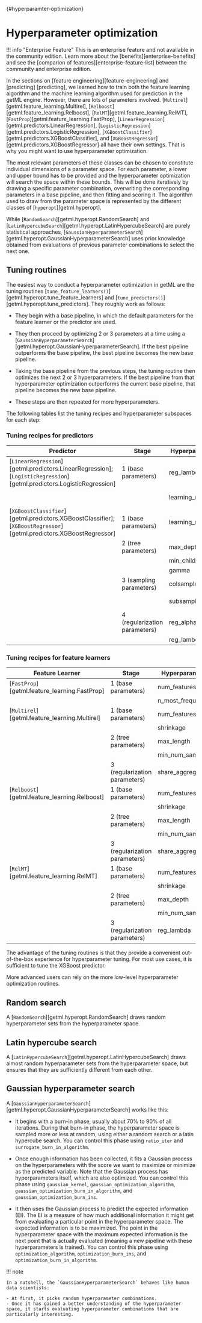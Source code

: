 [](){#hyperparamter-optimization}
# Hyperparameter optimization

!!! info "Enterprise Feature"
    This is an enterprise feature and not available in the community edition. Learn more about the [benefits][enterprise-benefits] and see the [comparion of features][enterprise-feature-list] between the community and enterprise edition.

In the sections on [feature engineering][feature-engineering] and [predicting]
[predicting], we learned how to train both the feature learning algorithm and the 
machine learning algorithm used for prediction in the getML engine. However, there 
are lots of parameters involved. [`Multirel`][getml.feature_learning.Multirel], 
[`Relboost`][getml.feature_learning.Relboost], [`RelMT`][getml.feature_learning.RelMT], 
[`FastProp`][getml.feature_learning.FastProp], 
[`LinearRegression`][getml.predictors.LinearRegression], 
[`LogisticRegression`][getml.predictors.LogisticRegression], 
[`XGBoostClassifier`][getml.predictors.XGBoostClassifier], 
and [`XGBoostRegressor`][getml.predictors.XGBoostRegressor] all have their own 
settings. That is why you might want to use hyperparameter optimization.

The most relevant parameters of these classes can be chosen to constitute individual 
dimensions of a parameter space. For each parameter, a lower and upper bound has to 
be provided and the hyperparameter optimization will search the space within these 
bounds. This will be done iteratively by drawing a specific parameter combination, overwriting the corresponding parameters in a base pipeline, and then fitting and scoring it. The algorithm used to draw from the parameter space is represented by the different classes of [`hyperopt`][getml.hyperopt].

While [`RandomSearch`][getml.hyperopt.RandomSearch] and [`LatinHypercubeSearch`][getml.hyperopt.LatinHypercubeSearch] are purely statistical approaches, [`GaussianHyperparameterSearch`][getml.hyperopt.GaussianHyperparameterSearch] uses prior knowledge obtained from evaluations of previous parameter combinations to select the next one.

## Tuning routines

The easiest way to conduct a hyperparameter optimization in getML are the tuning routines [`tune_feature_learners()`][getml.hyperopt.tune_feature_learners] and [`tune_predictors()`][getml.hyperopt.tune_predictors]. They roughly work as follows:

- They begin with a base pipeline, in which the default parameters for the feature learner or the predictor are used.

- They then proceed by optimizing 2 or 3 parameters at a time using a [`GaussianHyperparameterSearch`][getml.hyperopt.GaussianHyperparameterSearch]. If the best pipeline outperforms the base pipeline, the best pipeline becomes the new base pipeline.

- Taking the base pipeline from the previous steps, the tuning routine then optimizes the next 2 or 3 hyperparameters. If the best pipeline from that hyperparameter optimization outperforms the current base pipeline, that pipeline becomes the new base pipeline.

- These steps are then repeated for more hyperparameters.

The following tables list the tuning recipes and hyperparameter subspaces for each step:

### Tuning recipes for predictors

| Predictor                                                       | Stage                  | Hyperparameter    | Subspace         |
|-----------------------------------------------------------------|------------------------|-------------------|------------------|
| [`LinearRegression`][getml.predictors.LinearRegression]; [`LogisticRegression`][getml.predictors.LogisticRegression] | 1 (base parameters)    | reg_lambda        | [1E-11, 100]     |
|                                                                 |                        | learning_rate     | [0.5, 0.99]      |
| [`XGBoostClassifier`][getml.predictors.XGBoostClassifier]; [`XGBoostRegressor`][getml.predictors.XGBoostRegressor] | 1 (base parameters)    | learning_rate     | [0.05, 0.3]      |
|                                                                 | 2 (tree parameters)    | max_depth         | [1, 15]          |
|                                                                 |                        | min_child_weights | [1, 6]           |
|                                                                 |                        | gamma             | [0, 5]           |
|                                                                 | 3 (sampling parameters)| colsample_bytree  | [0.75, 0.9]      |
|                                                                 |                        | subsample         | [0.75, 0.9]      |
|                                                                 | 4 (regularization parameters) | reg_alpha    | [0, 5]           |
|                                                                 |                        | reg_lambda        | [0, 10]          |

### Tuning recipes for feature learners

| Feature Learner                                                | Stage                  | Hyperparameter    | Subspace         |
|----------------------------------------------------------------|------------------------|-------------------|------------------|
| [`FastProp`][getml.feature_learning.FastProp]                  | 1 (base parameters)    | num_features      | [50, 500]        |
|                                                                 |                        | n_most_frequent   | [0, 20]          |
| [`Multirel`][getml.feature_learning.Multirel]                  | 1 (base parameters)    | num_features      | [10, 50]         |
|                                                                 |                        | shrinkage         | [0, 0.3]         |
|                                                                 | 2 (tree parameters)    | max_length        | [0, 10]          |
|                                                                 |                        | min_num_samples   | [1, 500]         |
|                                                                 | 3 (regularization parameters) | share_aggregations | [0.1, 0.5]    |
| [`Relboost`][getml.feature_learning.Relboost]                  | 1 (base parameters)    | num_features      | [10, 50]         |
|                                                                 |                        | shrinkage         | [0, 0.3]         |
|                                                                 | 2 (tree parameters)    | max_length        | [0, 10]          |
|                                                                 |                        | min_num_samples   | [1, 500]         |
|                                                                 | 3 (regularization parameters) | share_aggregations | [0.1, 0.5]    |
| [`RelMT`][getml.feature_learning.RelMT]                        | 1 (base parameters)    | num_features      | [10, 50]         |
|                                                                 |                        | shrinkage         | [0, 0.3]         |
|                                                                 | 2 (tree parameters)    | max_depth         | [1, 8]           |
|                                                                 |                        | min_num_samples   | [1, 500]         |
|                                                                 | 3 (regularization parameters) | reg_lambda       | [0, 0.0001]     |

The advantage of the tuning routines is that they provide a convenient out-of-the-box experience for hyperparameter tuning. For most use cases, it is sufficient to tune the XGBoost predictor.

More advanced users can rely on the more low-level hyperparameter optimization routines.

## Random search

A [`RandomSearch`][getml.hyperopt.RandomSearch] draws random hyperparameter sets from the hyperparameter space.

## Latin hypercube search

A [`LatinHypercubeSearch`][getml.hyperopt.LatinHypercubeSearch] draws almost random hyperparameter sets from the hyperparameter space, but ensures that they are sufficiently different from each other.

## Gaussian hyperparameter search

A [`GaussianHyperparameterSearch`][getml.hyperopt.GaussianHyperparameterSearch] works like this:

- It begins with a burn-in phase, usually about 70% to 90% of all iterations. During that burn-in phase, the hyperparameter space is sampled more or less at random, using either a random search or a latin hypercube search. You can control this phase using `ratio_iter` and `surrogate_burn_in_algorithm`.

- Once enough information has been collected, it fits a Gaussian process on the hyperparameters with the score we want to maximize or minimize as the predicted variable. Note that the Gaussian process has hyperparameters itself, which are also optimized. You can control this phase using `gaussian_kernel`, `gaussian_optimization_algorithm`, `gaussian_optimization_burn_in_algorithm`, and `gaussian_optimization_burn_ins`.

- It then uses the Gaussian process to predict the expected information (EI). The EI is a measure of how much additional information it might get from evaluating a particular point in the hyperparameter space. The expected information is to be maximized. The point in the hyperparameter space with the maximum expected information is the next point that is actually evaluated (meaning a new pipeline with these hyperparameters is trained). You can control this phase using `optimization_algorithm`, `optimization_burn_ins`, and `optimization_burn_in_algorithm`.

!!! note

    In a nutshell, the `GaussianHyperparameterSearch` behaves like human data scientists:

    - At first, it picks random hyperparameter combinations.
    - Once it has gained a better understanding of the hyperparameter space, it starts evaluating hyperparameter combinations that are particularly interesting.
